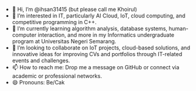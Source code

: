 - 👋 Hi, I’m @ihsan31415 (but please call me Khoirul)
- 👀 I’m interested in IT, particularly AI Cloud, IoT, cloud computing, and competitive programming in C++.
- 🌱 I’m currently learning algorithm analysis, database systems, human-computer interaction, and more in my Informatics undergraduate program at Universitas Negeri Semarang.
- 💞️ I’m looking to collaborate on IoT projects, cloud-based solutions, and innovative ideas for improving CVs and portfolios through IT-related events and challenges.
- 📫 How to reach me: Drop me a message on GitHub or connect via academic or professional networks.
- 😄 Pronouns: Be/Cak
